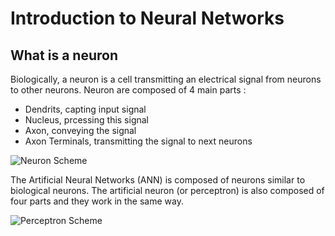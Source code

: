 # Introduction to Neural Networks

## What is a neuron

Biologically, a neuron is a cell transmitting an electrical signal from neurons to other neurons. Neuron are composed of 4 main parts :
*  Dendrits, capting input signal
*  Nucleus, prcessing this signal
*  Axon, conveying the signal
*  Axon Terminals, transmitting the signal to next neurons

![Neuron Scheme](https://upload.wikimedia.org/wikipedia/commons/4/44/Neuron3.png)

The Artificial Neural Networks (ANN) is composed of neurons similar to biological neurons. The artificial neuron (or perceptron) is also composed of four parts and they work in the same way. 

![Perceptron Scheme](https://images.deepai.org/glossary-terms/perceptron-6168423.jpg)


